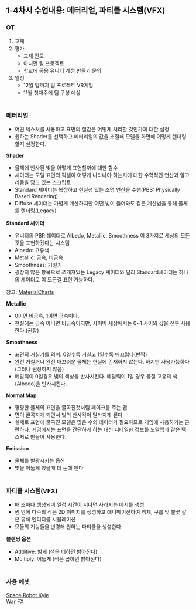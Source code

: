 <h2>1-4차시 수업내용: 메터리얼, 파티클 시스템(VFX)</h2>

<h3>OT</h3>

1. 교재
1. 평가
    - 교재 진도
    - 아니면 팀 프로젝트
    - 학교에 공용 유니티 계정 만들기 문의
1. 일정
    - 12월 말까지 팀 프로젝트 VR게임
    - 11월 첫재주에 팀 구성 예상
<br><br>

<h3>메터리얼</h3>

- 어떤 텍스처를 사용하고  표면의 질감은 어떻게 처리할 것인가에 대한 설정
- 원하는 Shader를 선택하고 메터리얼의 값을 조절해 모델을 화면에 어떻게 렌더링할지 설정한다.

<b>Shader</b>
- 물체에 반사된 빛을 어떻게 표현할까에 대한 함수
- 셰이더는 모델 표면의 픽셀이 어떻게 나타나야 하는지에 대한 수학적인 연산과 알고리즘을 담고 있는 스크립트
- Standard 셰이더는 복잡하고 현실성 있는 조명 연산을 수행(PBS: Physically Based Rendering)
- Diffuse 셰이더는 가볍게 계산하지만 어떤 빛이 들어와도 같은 계산법을 통해 물체를 렌더링(Legacy)

<b>Standard 셰이더</b>
- 유니티의 PBR 쉐이더로 Albedo, Metallic, Smoothness 이 3가지로 세상의 모든 것을 표현하겠다는 시스템
- Albedo: 고유색
- Metallic: 금속, 비금속
- Smoothness: 거칠기
- 굉장히 많은 항목으로 쪼개져있는 Legacy 셰이더와 달리 Standard셰이더는 하나의 셰이더로 이 모든걸 표현 가능하다.

참고: <a href="https://docs.unity3d.com/Manual/StandardShaderMaterialCharts.html">MaterialCharts</a>

<b>Metallic</b>
- 0이면 비금속, 1이면 금속이다.
- 현실에는 금속 아니면 비금속이지만, 사이버 세상에서는 0~1 사이의 값을 전부 사용한다.(권장)

<b>Smoothness</b>
- 표면의 거칠기를 의미. 0일수록 거칠고 1일수록 매끄럽다(반짝)
- 완전 거칠거나 완전 매끄러운 물체는 현실에 존재하지 않는다. 하지만 사용가능하다(그러나 권장하지 않음)
- 메탈릭이 0일경우 빛의 색상을 반사시킨다. 메탈릭이 1일 경우 물질 고유의 색(Albedo)을 반사시킨다.

<b>Normal Map</b>
- 평평한 물체의 표면을 굴곡진것처럼 페이크를 주는 맵
- 면이 굴곡지게 되면서 빛의 반사각이 달라지게 된다
- 실제로 표면에 굴곡진 모델은 많은 수의 데이터가 필요하므로 게임에 사용하기는 곤란하다. 게임에서는 표면을 간단하게 하는 대신 디테일한 정보를 노말맵과 같은 텍스처로 만들어 사용한다.

<b>Emission</b>
- 물체를 발광시키는 옵션
- 빛을 어둡게 했을때 더 눈에 띈다
<br><br>

<h3>파티클 시스템(VFX)</h3>

- 매 초마다 생성되며 일정 시간이 지나면 사라지는 메시를 생성
- 씬 안에 다수의 작은 2D 이미지를 생성하고 애니메이션하여 액체, 구름 및 불꽃 같은 유체 엔티티를 시뮬레이션
- 모듈의 기능들을 변경해 원하는 파티클을 생성한다.

<b>블렌딩 옵션</b>
- Additive: 밝게 (색은 더하면 밝아진다)
- Multiply: 어둡게 (색은 곱하면 밝아진다)
<br><br>

<h3>사용 에셋</h3>

<a href="https://assetstore.unity.com/packages/3d/characters/robots/space-robot-kyle-4696">Space Robot Kyle
</a><br>
<a href="https://assetstore.unity.com/packages/vfx/particles/war-fx-5669">War FX</a>